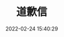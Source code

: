 ---
title: 道歉信
date: 2022-02-24 15:40:29
permalink: /postgraduate/english/letter/apology/
titleTag: 原创
categories:
  - 201英语一
  - 小作文
  - 道歉信
tags:
  - 201英语一
  - 小作文
  - 道歉信
---